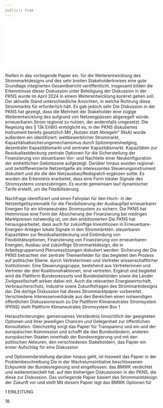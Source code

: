 ```yaml
---
public:: true
---
```

![./pages/page20.pdf](../assets/./pages/page20.pdf)




fließen in das vorliegende Papier ein.
für die Weiterentwicklung des Strommarktdesigns und
des sehr breiten Stakeholderkreises eine gute Grundlage
integrierten Gesamtbericht veröffentlicht. Insgesamt bilden die Erkenntnisse dieser Diskussion unter Beteiligung
der Diskussion in der PKNS wurde im April 2024 in einem
Weiterentwicklung konkret gehen soll. Der aktuelle Stand
unterschiedliche Ansichten, in welche Richtung diese
Strommarkts für erforderlich hält. Es gab jedoch sehr
Die Diskussion in der PKNS hat gezeigt, dass die Mehrheit der Stakeholder eine zügige Weiterentwicklung des
aufgrund von Netzengpässen abgeregelt würde.
erneuerbaren Strom regional zu nutzen, der andernfalls
umgesetzt. Die Regelung des § 13k EnWG ermöglicht es,
in der PKNS diskutiertes Instrument bereits gesetzlich
Mit „Nutzen statt Abregeln“ (NsA) wurde außerdem ein
identifiziert: wettbewerblicher Strommarkt, Kapazitätsabsicherungsmechanismus durch Spitzenpreishedging, dezentraler Kapazitätsmarkt und zentraler Kapazitätsmarkt.
Kapazitäten zur Residuallastdeckung zentrale Optionen
für die Sicherstellung der Finanzierung von steuerbaren
Vor- und Nachteile einer Neukonfiguration der einheitlichen Gebotszone aufgezeigt. Darüber hinaus wurden
regional- und zeitdifferenzierte Netzentgelte als interessantes Steuerungsinstrument diskutiert und die die
den Netzausbau/Redispatch ergänzen sollte. Es wurden
die Erkenntnis erarbeitet, dass eine Form lokaler Signale
des Stromsystems voranzubringen. Es wurde gemeinsam
lauf dynamischer Tarife erstellt, um die Flexibilisierung

Nachfrage identifiziert und einen Fahrplan für den Hoch-
in der Netzentgeltsystematik für die Flexibilisierung der
Ausbaupfad erneuerbarer Energien für ein klimaneutrales Stromsystem zu sichern. Die PKNS hat Hemmnisse
eine Form der Absicherung der Finanzierung bei niedrigen Marktpreisen notwendig ist, um den ambitionierten
Die PKNS hat herausgearbeitet, dass auch für zukünftige Investitionen in Erneuerbare-Energien-Anlagen
lokale Signale in den Strommärkten.
steuerbaren Kapazitäten zur Residuallastdeckung und
Einbindung von Flexibilitätsoptionen, Finanzierung von
Finanzierung von erneuerbaren Energien, Ausbau und
zukünftige Strommarktdesign, die in Arbeitsgruppenund Plenumssitzungen diskutiert werden: Sicherung der
Die PKNS betrachtet vier zentrale Themenfelder für das
begleitet den Prozess auf politischer Ebene.
durch Vertreterinnen und Vertreter wissenschaftlicher Institutionen. Eine Steuerungsgruppe, bestehend aus Vertreterinnen und Vertreter der drei Koalitionsfraktionen,
sind vertreten. Ergänzt und begleitet wird die Plattform
Bundesressorts und Bundesbehörden sowie die Länder
Zivilgesellschaft wirken dabei mit. Auch die relevanten
Energiewirtschaft, Verbraucherschutz, Industrie sowie
Zukunftsfragen des Strommarktdesigns dar. Die dortige Diskussion hat dieses Strommarktpapier vorbereitet. Verschiedene Interessenverbände aus den Bereichen
einen notwendigen öffentlichen Diskussionsraum zu
Die Plattform Klimaneutrales Stromsystem (PKNS) stellt
Plattform Klimaneutrales Stromsystem
Box 1

Herausforderungen.
gemeinsames Verständnis hinsichtlich der geeigneten Optionen und ihrer jeweiligen Chancen und
Gelegenheit zur öffentlichen Konsultation. Gleichzeitig sorgt das Papier für Transparenz und ein
und der europäischen Kommission und schafft die
den Bundesländern, anderen europäischen Staaten
innerhalb der Bundesregierung und mit den politischen Akteuren, den verschiedenen Stakeholdern,
das Papier ein erster Aufschlag für eine Diskussion

und Optionendarstellung darüber hinaus geht, ist
insoweit das Papier in der Problembeschreibung
Die in der Wachstumsinitiative beschlossenen Eckpunkte der Bundesregierung sind eingeflossen.
das BMWK verdichtet und weiterentwickelt hat.
auf den bisherigen Diskussionen in der PKNS, die
diese zur Diskussion. Das vorliegende Papier basiert
das Strommarktdesign der Zukunft vor und stellt
Mit diesem Papier legt das BMWK Optionen für

1 EINLEITUNG

18
